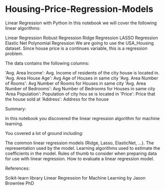 # Housing-Price-Regression-Models

Linear Regression with Python
In this notebook we will cover the following linear algorithms:

Linear Regression
Robust Regression
Ridge Regression
LASSO Regression
Elastic Net
Polynomial Regression
We are going to use the USA_Housing dataset. Since house price is a continues variable, this is a regression problem.

The data contains the following columns:

'Avg. Area Income': Avg. Income of residents of the city house is located in.
'Avg. Area House Age': Avg Age of Houses in same city
'Avg. Area Number of Rooms': Avg Number of Rooms for Houses in same city
'Avg. Area Number of Bedrooms': Avg Number of Bedrooms for Houses in same city
'Area Population': Population of city hou se is located in
'Price': Price that the house sold at
'Address': Address for the house

Summary:

In this notebook you discovered the linear regression algorithm for machine learning.

You covered a lot of ground including:

The common linear regression models (Ridge, Lasso, ElasticNet, ...).
The representation used by the model.
Learning algorithms used to estimate the coefficients in the model.
Rules of thumb to consider when preparing data for use with linear regression.
How to evaluate a linear regression model.

References:

Scikit-learn library
Linear Regression for Machine Learning by Jason Brownlee PhD
